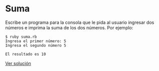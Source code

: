 # Suma

Escribe un programa para la consola que le pida al usuario ingresar dos números e imprima la suma de los dos números. Por ejemplo:

```
$ ruby suma.rb
Ingresa el primer número: 5
Ingresa el segundo número 5

El resultado es 10
```

[Ver solución](solutions/suma.rb)
